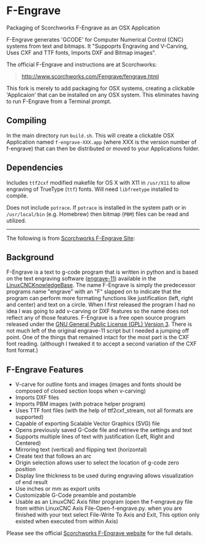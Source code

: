 # F-Engrave
Packaging of Scorchworks F-Engrave as an OSX Application

F-Engrave generates 'GCODE' for Computer Numerical Control (CNC) systems from
text and bitmaps. It "Suppoprts Engraving and V-Carving, Uses CXF and TTF fonts,
Imports DXF and Bitmap images".

The official F-Engrave and instructions are at Scorchworks:

>    http://www.scorchworks.com/Fengrave/fengrave.html

This fork is merely to add packaging for OSX systems, creating a clickable
'Applicaion' that can be installed on any OSX system. This eliminates having
to run F-Engrave from a Terminal prompt.

## Compiling

In the main directory run `build.sh`.  This will create a clickable OSX Application
named `f-engrave-XXX.app` (where XXX is the version number of f-engrave) that can 
then be distributed or moved to your Applications folder.

## Dependencies

Includes `ttf2cxf` modified makefile for OS X with X11 in `/usr/X11` to
allow engraving of TrueType (`ttf`) fonts. Will need `libfreetype` installed to
compile.

Does not include `potrace`. If `potrace` is installed in the system path or 
in `/usr/local/bin` (e.g. Homebrew) then bitmap (`PBM`) files can be read and
utilized.

- - -
The following is from [Scorchworks F-Engrave Site][fengrave]:

## Background
F-Engrave is a text to g-code program that is written in python and is based on the text engraving software ([engrave-11](http://wiki.linuxcnc.org/cgi-bin/wiki.pl?Simple_LinuxCNC_G-Code_Generators#Text_Engraving_Software)) available in the [LinuxCNCKnowledgeBase](http://wiki.linuxcnc.org/cgi-bin/wiki.pl?LinuxCNCKnowledgeBase). The name F-Engrave is simply the predecessor programs name "engrave" with an "F" slapped on to indicate that the program can perform more formating functions like justification (left, right and center) and text on a circle. When I first released the program I had no idea I was going to add v-carving or DXF features so the name does not reflect any of those features. F-Engrave is a free open source program released under the [GNU General Public License (GPL) Version 3](http://www.gnu.org/licenses/). There is not much left of the original engrave-11 script but I needed a jumping off point. One of the things that remained intact for the most part is the CXF font reading. (although I tweaked it to accept a second variation of the CXF font format.)

## F-Engrave Features

- V-carve for outline fonts and images (images and fonts should be composed of closed section loops when v-carving) 
- Imports DXF files 
- Imports PBM images (with potrace helper program) 
- Uses TTF font files (with the help of ttf2cxf_stream, not all formats are supported) 
- Capable of exporting Scalable Vector Graphics (SVG) file 
- Opens previously saved G-Code file and retrieve the settings and text 
- Supports multiple lines of text with justification (Left, Right and Centered) 
- Mirroring text (vertical) and flipping text (horizontal) 
- Create text that follows an arc 
- Origin selection allows user to select the location of g-code zero position 
- Display line thickness to be used during engraving allows visualization of end result 
- Use inches or mm as export units 
- Customizable G-Code preamble and postamble 
- Usable as an LinuxCNC Axis filter program (open the f-engrave.py file from within LinuxCNC Axis File-Open-f-engrave.py. when you are finished with your text select File-Write To Axis and Exit, This option only existed when executed from within Axis)

Please see the official [Scorchworks F-Engrave website][fengrave] for the full details.

  [fengrave]: http://www.scorchworks.com/Fengrave/fengrave.html

